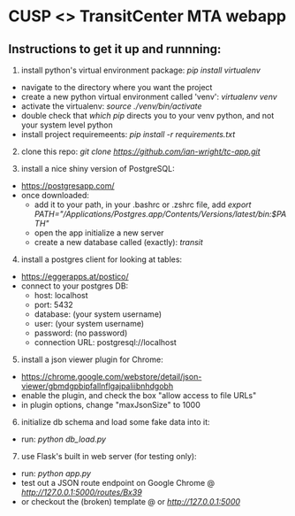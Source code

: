 # CUSP <> TransitCenter MTA webapp

## Instructions to get it up and runnning:

1) install python's virtual environment package: *pip install virtualenv*
  - navigate to the directory where you want the project
  - create a new python virtual environment called 'venv': *virtualenv venv*
  - activate the virtualenv: *source ./venv/bin/activate*
  - double check that *which pip* directs you to your venv python, and not your system level python
  - install project requiremeents: *pip install -r requirements.txt*

2) clone this repo: *git clone https://github.com/ian-wright/tc-app.git*

3) install a nice shiny version of PostgreSQL: 
  - https://postgresapp.com/
  - once downloaded:
    - add it to your path, in your .bashrc or .zshrc file, add *export PATH="/Applications/Postgres.app/Contents/Versions/latest/bin:$PATH"*
    - open the app initialize a new server
    - create a new database called (exactly): *transit*

4) install a postgres client for looking at tables:
  - https://eggerapps.at/postico/
  - connect to your postgres DB:
    - host: localhost
    - port: 5432
    - database: (your system username)
    - user: (your system username)
    - password: (no password)
    - connection URL: postgresql://localhost

5) install a json viewer plugin for Chrome:
  - https://chrome.google.com/webstore/detail/json-viewer/gbmdgpbipfallnflgajpaliibnhdgobh
  - enable the plugin, and check the box "allow access to file URLs"
  - in plugin options, change "maxJsonSize" to 1000
   
6) initialize db schema and load some fake data into it:
  - run: *python db_load.py*

7) use Flask's built in web server (for testing only):
  - run: *python app.py*
  - test out a JSON route endpoint on Google Chrome @ *http://127.0.0.1:5000/routes/Bx39*
  - or checkout the (broken) template @ or *http://127.0.0.1:5000*
